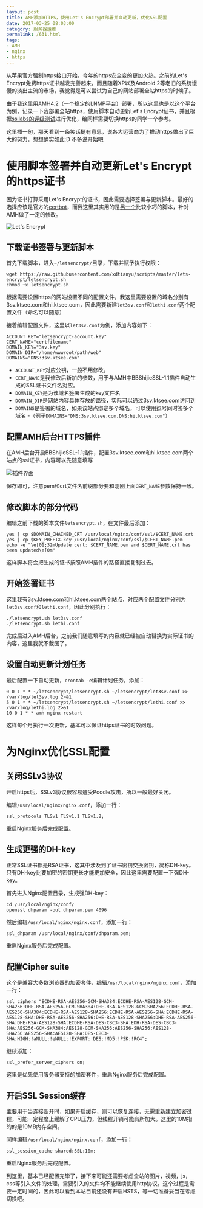 ```yaml
---
layout: post
title: AMH添加HTTPS，使用Let's Encrypt部署并自动更新，优化SSL配置
date: 2017-03-25 08:03:00
category: 服务器运维
permalink: /631.html
tags:
- AMH
- nginx
- https
---
```


<!--markdown-->从苹果官方强制https接口开始，今年的https安全变的更加火热。之前的Let's Encrypt免费https证书越发完善起来，而且随着XP以及Android 2等老旧的系统慢慢的淡出主流的市场，我觉得是可以尝试为自己的网站部署全站https的时候了。

由于我这里用AMH4.2（一个稳定的LNMP平台）部署，所以这里也是以这个平台为例，记录一下我部署全站https，使用脚本自动更新Let's Encrypt证书，并且根据[ssllabs的评级测试][1]进行优化，给同样需要切换https的同学一个参考。

这里插一句，那天看到一条笑话挺有意思，说各大运营商为了推动https做出了巨大的努力，想想确实如此:D
不多说开始吧

# 使用脚本签署并自动更新Let's Encrypt的https证书

因为证书打算采用Let's Encrypt的证书，因此需要选择签署与更新脚本。最好的选择应该是官方的[certbot][2]，而我这里其实用的是[另一个][3]比较小巧的脚本，针对AMH做了一定的修改。

![Let's Encrypt][4]

## 下载证书签署与更新脚本

首先下载脚本，进入`~/letsencrypt/`目录，下载并赋予执行权限：

    wget https://raw.githubusercontent.com/xdtianyu/scripts/master/lets-encrypt/letsencrypt.sh
    chmod +x letsencrypt.sh

根据需要设置https的网站设置不同的配置文件，我这里需要设置的域名分别有3sv.ktsee.com和hi.ktsee.com，因此需要新建`let3sv.conf`和`lethi.conf`两个配置文件（命名可以随意）

接着编辑配置文件，这里以`let3sv.conf`为例，添加内容如下：

    ACCOUNT_KEY="letsencrypt-account.key"
    CERT_NAME="certfilename"
    DOMAIN_KEY="3sv.key"
    DOMAIN_DIR="/home/wwwroot/path/web"
    DOMAINS="DNS:3sv.ktsee.com"

- `ACCOUNT_KEY`对应公钥，一般不用修改。
- `CERT_NAME`是我修改后新加的参数，用于与AMH中BBShijieSSL-1.1插件自动生成的SSL证书文件名对应。
- `DOMAIN_KEY`是为该域名签署生成的key文件名
- `DOMAIN_DIR`是网站内容具体存放的路径，实际可以通过3sv.ktsee.com访问到
- `DOMAINS`是签署的域名，如果该站点绑定多个域名，可以使用逗号同时签多个域名
    -（例子`DOMAINS="DNS:3sv.ktsee.com,DNS:hi.ktsee.com"`）

## 配置AMH后台HTTPS插件

在AMH后台开启BBShijieSSL-1.1插件，配置3sv.ktsee.com和hi.ktsee.com两个站点的ssl证书，内容可以先随意填写

![插件界面][5]

保存即可，注意pem和crt文件名前缀部分要和刚刚上面`CERT_NAME`参数保持一致。

## 修改脚本的部分代码

编辑之前下载的脚本文件`letsencrypt.sh`，在文件最后添加：

    yes | cp $DOMAIN_CHAINED_CRT /usr/local/nginx/conf/ssl/$CERT_NAME.crt
    yes | cp $KEY_PREFIX.key /usr/local/nginx/conf/ssl/$CERT_NAME.pem
    echo -e "\e[01;32mUpdate cert: $CERT_NAME.pem and $CERT_NAME.crt has been updated\e[0m"

这样脚本将会把生成的证书按照AMH插件的路径直接复制过去。

## 开始签署证书

这里我有3sv.ktsee.com和hi.ktsee.com两个站点，对应两个配置文件分别为`let3sv.conf`和`lethi.conf`，因此分别执行：

    ./letsencrypt.sh let3sv.conf
    ./letsencrypt.sh lethi.conf

完成后进入AMH后台，之前我们随意填写的内容就已经被自动替换为实际证书的内容，这里我就不截图了。

## 设置自动更新计划任务

最后配置一下自动更新，`crontab -e`编辑计划任务，添加：

    0 0 1 * * ~/letsencrypt/letsencrypt.sh ~/letsencrypt/let3sv.conf >> /var/log/let3sv.log 2>&1
    5 0 1 * * ~/letsencrypt/letsencrypt.sh ~/letsencrypt/lethi.conf >> /var/log/lethi.log 2>&1
    10 0 1 * * amh nginx restart

这样每个月执行一次更新，基本可以保证https证书的时效问题。

# 为Nginx优化SSL配置

## 关闭SSLv3协议

开启https后，SSLv3协议很容易遭受Poodle攻击，所以一般最好关闭。

编辑`/usr/local/nginx/nginx.conf`，添加一行：

    ssl_protocols TLSv1 TLSv1.1 TLSv1.2;

重启Nginx服务后完成配置。

## 生成更强的DH-key

正常SSL证书都是RSA证书，这其中涉及到了证书密钥交换密钥，简称DH-key。只有DH-key比要加密的密钥更长才能更加安全，因此这里需要配置一下强DH-key。

首先进入Nginx配置目录，生成强DH-key：

    cd /usr/local/nginx/conf/
    openssl dhparam -out dhparam.pem 4096

然后编辑`/usr/local/nginx/nginx.conf`，添加一行：

    ssl_dhparam /usr/local/nginx/conf/dhparam.pem;

重启Nginx服务后完成配置。

## 配置Cipher suite

这个是兼容大多数浏览器的加密套件，编辑`/usr/local/nginx/nginx.conf`，添加一行：

    ssl_ciphers "ECDHE-RSA-AES256-GCM-SHA384:ECDHE-RSA-AES128-GCM-SHA256:DHE-RSA-AES256-GCM-SHA384:DHE-RSA-AES128-GCM-SHA256:ECDHE-RSA-AES256-SHA384:ECDHE-RSA-AES128-SHA256:ECDHE-RSA-AES256-SHA:ECDHE-RSA-AES128-SHA:DHE-RSA-AES256-SHA256:DHE-RSA-AES128-SHA256:DHE-RSA-AES256-SHA:DHE-RSA-AES128-SHA:ECDHE-RSA-DES-CBC3-SHA:EDH-RSA-DES-CBC3-SHA:AES256-GCM-SHA384:AES128-GCM-SHA256:AES256-SHA256:AES128-SHA256:AES256-SHA:AES128-SHA:DES-CBC3-SHA:HIGH:!aNULL:!eNULL:!EXPORT:!DES:!MD5:!PSK:!RC4";

继续添加：

    ssl_prefer_server_ciphers on;

这里是优先使用服务器支持的加密套件，重启Nginx服务后完成配置。

## 开启SSL Session缓存

主要用于当连接断开时，如果开启缓存，则可以恢复连接，无需重新建立加密过程，可能一定程度上缓解了CPU压力，但线程开销可能有所加大。这里的10M指的的是10MB内存空间。

同样编辑`/usr/local/nginx/nginx.conf`，添加一行：

    ssl_session_cache shared:SSL:10m;

重启Nginx服务后完成配置。

到这里，基本已经配置完毕了，接下来可能还需要考虑全站的图片，视频，js，css等引入文件的处理，需要引入的文件均不能继续使用http协议。这个过程是需要一定时间的，因此可以看到本站目前还没有开启HSTS，等一切准备妥当在考虑切换吧。


  [1]: https://www.ssllabs.com/ssltest
  [2]: https://github.com/certbot/certbot
  [3]: https://github.com/xdtianyu/scripts/tree/master/lets-encrypt
  [4]: https://letsencrypt.org/images/letsencrypt-logo-horizontal.svg
  [5]: https://static.ktsee.com/s1/2017/03/20170325172702909.png